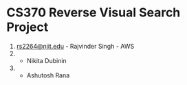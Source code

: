 # CS370 Reverse Visual Search Project
1. rs2264@njit.edu - Rajvinder Singh - AWS
2.  - Nikita Dubinin
3.  - Ashutosh Rana
